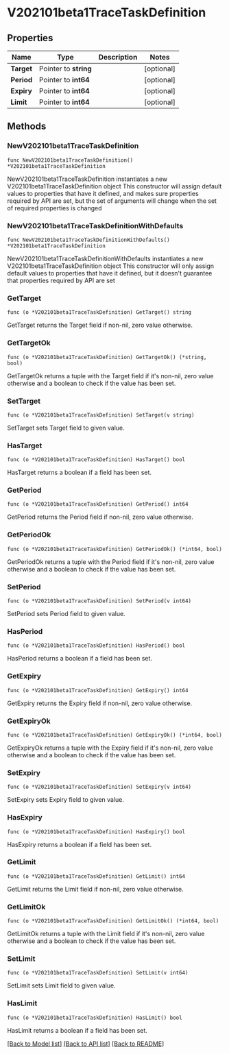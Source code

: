 # V202101beta1TraceTaskDefinition

## Properties

Name | Type | Description | Notes
------------ | ------------- | ------------- | -------------
**Target** | Pointer to **string** |  | [optional] 
**Period** | Pointer to **int64** |  | [optional] 
**Expiry** | Pointer to **int64** |  | [optional] 
**Limit** | Pointer to **int64** |  | [optional] 

## Methods

### NewV202101beta1TraceTaskDefinition

`func NewV202101beta1TraceTaskDefinition() *V202101beta1TraceTaskDefinition`

NewV202101beta1TraceTaskDefinition instantiates a new V202101beta1TraceTaskDefinition object
This constructor will assign default values to properties that have it defined,
and makes sure properties required by API are set, but the set of arguments
will change when the set of required properties is changed

### NewV202101beta1TraceTaskDefinitionWithDefaults

`func NewV202101beta1TraceTaskDefinitionWithDefaults() *V202101beta1TraceTaskDefinition`

NewV202101beta1TraceTaskDefinitionWithDefaults instantiates a new V202101beta1TraceTaskDefinition object
This constructor will only assign default values to properties that have it defined,
but it doesn't guarantee that properties required by API are set

### GetTarget

`func (o *V202101beta1TraceTaskDefinition) GetTarget() string`

GetTarget returns the Target field if non-nil, zero value otherwise.

### GetTargetOk

`func (o *V202101beta1TraceTaskDefinition) GetTargetOk() (*string, bool)`

GetTargetOk returns a tuple with the Target field if it's non-nil, zero value otherwise
and a boolean to check if the value has been set.

### SetTarget

`func (o *V202101beta1TraceTaskDefinition) SetTarget(v string)`

SetTarget sets Target field to given value.

### HasTarget

`func (o *V202101beta1TraceTaskDefinition) HasTarget() bool`

HasTarget returns a boolean if a field has been set.

### GetPeriod

`func (o *V202101beta1TraceTaskDefinition) GetPeriod() int64`

GetPeriod returns the Period field if non-nil, zero value otherwise.

### GetPeriodOk

`func (o *V202101beta1TraceTaskDefinition) GetPeriodOk() (*int64, bool)`

GetPeriodOk returns a tuple with the Period field if it's non-nil, zero value otherwise
and a boolean to check if the value has been set.

### SetPeriod

`func (o *V202101beta1TraceTaskDefinition) SetPeriod(v int64)`

SetPeriod sets Period field to given value.

### HasPeriod

`func (o *V202101beta1TraceTaskDefinition) HasPeriod() bool`

HasPeriod returns a boolean if a field has been set.

### GetExpiry

`func (o *V202101beta1TraceTaskDefinition) GetExpiry() int64`

GetExpiry returns the Expiry field if non-nil, zero value otherwise.

### GetExpiryOk

`func (o *V202101beta1TraceTaskDefinition) GetExpiryOk() (*int64, bool)`

GetExpiryOk returns a tuple with the Expiry field if it's non-nil, zero value otherwise
and a boolean to check if the value has been set.

### SetExpiry

`func (o *V202101beta1TraceTaskDefinition) SetExpiry(v int64)`

SetExpiry sets Expiry field to given value.

### HasExpiry

`func (o *V202101beta1TraceTaskDefinition) HasExpiry() bool`

HasExpiry returns a boolean if a field has been set.

### GetLimit

`func (o *V202101beta1TraceTaskDefinition) GetLimit() int64`

GetLimit returns the Limit field if non-nil, zero value otherwise.

### GetLimitOk

`func (o *V202101beta1TraceTaskDefinition) GetLimitOk() (*int64, bool)`

GetLimitOk returns a tuple with the Limit field if it's non-nil, zero value otherwise
and a boolean to check if the value has been set.

### SetLimit

`func (o *V202101beta1TraceTaskDefinition) SetLimit(v int64)`

SetLimit sets Limit field to given value.

### HasLimit

`func (o *V202101beta1TraceTaskDefinition) HasLimit() bool`

HasLimit returns a boolean if a field has been set.


[[Back to Model list]](../README.md#documentation-for-models) [[Back to API list]](../README.md#documentation-for-api-endpoints) [[Back to README]](../README.md)


